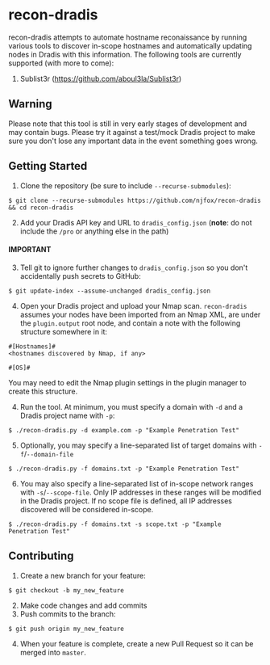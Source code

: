 # recon-dradis
recon-dradis attempts to automate hostname reconaissance by running various tools to discover in-scope hostnames and automatically updating nodes in Dradis with this information. The following tools are currently supported (with more to come):
1. Sublist3r (https://github.com/aboul3la/Sublist3r)
## Warning
Please note that this tool is still in very early stages of development and may contain bugs. Please try it against a test/mock Dradis project to make sure you don't lose any important data in the event something goes wrong.
## Getting Started
1. Clone the repository (be sure to include `--recurse-submodules`):  
```
$ git clone --recurse-submodules https://github.com/njfox/recon-dradis && cd recon-dradis
```
2. Add your Dradis API key and URL to `dradis_config.json` (**note**: do not include the `/pro` or anything else in the path)  
#### IMPORTANT
3. Tell git to ignore further changes to `dradis_config.json` so you don't accidentally push secrets to GitHub:  
```
$ git update-index --assume-unchanged dradis_config.json
```
4. Open your Dradis project and upload your Nmap scan. `recon-dradis` assumes your nodes have been imported from an Nmap XML, are under the `plugin.output` root node, and contain a note with the following structure somewhere in it:
```
#[Hostnames]#
<hostnames discovered by Nmap, if any>

#[OS]#
```
You may need to edit the Nmap plugin settings in the plugin manager to create this structure.

4. Run the tool. At minimum, you must specify a domain with `-d` and a Dradis project name with `-p`:
```
$ ./recon-dradis.py -d example.com -p "Example Penetration Test"
```
5. Optionally, you may specify a line-separated list of target domains with `-f`/`--domain-file`
```
$ ./recon-dradis.py -f domains.txt -p "Example Penetration Test"
```
6. You may also specify a line-separated list of in-scope network ranges with `-s`/`--scope-file`. Only IP addresses in these ranges will be modified in the Dradis project. If no scope file is defined, all IP addresses discovered will be considered in-scope.
```
$ ./recon-dradis.py -f domains.txt -s scope.txt -p "Example Penetration Test"
```
## Contributing
1. Create a new branch for your feature:  
```
$ git checkout -b my_new_feature
```
2. Make code changes and add commits
3. Push commits to the branch:  
```
$ git push origin my_new_feature
```
4. When your feature is complete, create a new Pull Request so it can be merged into `master`.